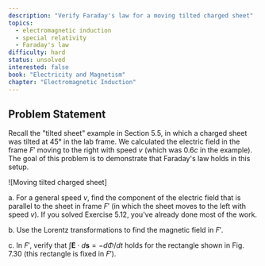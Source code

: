 ```yaml
---
description: "Verify Faraday's law for a moving tilted charged sheet"
topics:
  - electromagnetic induction
  - special relativity
  - Faraday's law
difficulty: hard
status: unsolved
interested: false
book: "Electricity and Magnetism"
chapter: "Electromagnetic Induction"
---
```


## Problem Statement
Recall the "tilted sheet" example in Section 5.5, in which a charged sheet was tilted at 45° in the lab frame. We calculated the electric field in the frame $F'$ moving to the right with speed $v$ (which was $0.6c$ in the example). The goal of this problem is to demonstrate that Faraday's law holds in this setup.

![Moving tilted charged sheet]

a. For a general speed $v$, find the component of the electric field that is parallel to the sheet in frame $F'$ (in which the sheet moves to the left with speed $v$). If you solved Exercise 5.12, you've already done most of the work.

b. Use the Lorentz transformations to find the magnetic field in $F'$.

c. In $F'$, verify that $\int \mathbf{E} \cdot d\mathbf{s} = -d\Phi/dt$ holds for the rectangle shown in Fig. 7.30 (this rectangle is fixed in $F'$).